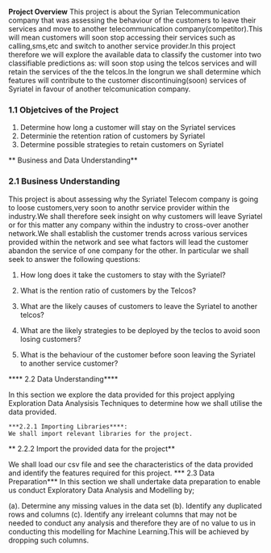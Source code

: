 **Project Overview**
This project is about the Syrian Telecommunication company that was assessing the behaviour of the customers to leave their services and move to another telecommunication company(competitor).This will mean customers will soon stop accessing their services such as calling,sms,etc and switch to another service provider.In this project therefore we will explore the available data to classify the customer into two classifiable predictions as: will soon stop using the telcos services and will retain the services of the the telcos.In the longrun we shall determine which features will contribute to the customer discontinuing(soon) services of Syriatel in favour of another telcomunication company.

### 1.1 Objetcives of the Project
1. Determine how long a customer will stay on the Syriatel services
2. Determinie the retention ration of customers by Syriatel
3. Determine possible strategies to retain customers on Syriatel

   
 ** Business and Data Understanding**

 
   ### 2.1 Business Understanding
This project is about assessing why the Syriatel Telecom company is going to loose customers,very soon to anothr service provider within the industry.We shall therefore seek insight on why customers will leave Syriatel or for this matter any company within the industry to cross-over another network.We shall establish the customer trends across various services provided within the network and see what factors will lead the customer abandon the service of one company for the other.
In particular we shall seek to answer the following questions:
1. How long does it take the customers to stay with the Syriatel?

2. What is the rention ratio of customers by the Telcos?

3. What are the likely causes of customers to leave the Syriatel to another telcos?

4. What are the likely strategies to be deployed by the teclos to avoid soon losing customers?

5. What is the behaviour of the customer before soon leaving the Syriatel to another service customer?


****   2.2 Data Understanding****


In this section we explore the data provided for this project applying Exploration Data Analysisis Techniques to determine how we shall utilise the data provided.


    ***2.2.1 Importing Libraries****: 
    We shall import relevant libraries for the project.

    
**  2.2.2 Import the provided data for the project**


We shall load our csv file and see the characteristics of the data provided and identify the features required for this project.
*** 2.3 Data Preparation***
In this section we shall undertake data preparation to enable us conduct Exploratory Data Analysis and Modelling by;

(a). Determine any missing values in the data set
(b). Identify any duplicated rows and columns
(c). Identify any irreleant columns that may not be needed to conduct any analysis and therefore they are of no value to us in conducting this modelling for Machine Learning.This will be achieved by dropping such columns.

